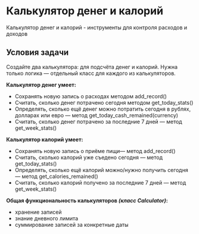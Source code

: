 # Калькулятор денег и калорий
Калькулятор денег и калорий - инструменты для контроля расходов и доходов

## Условия задачи

Создайте два калькулятора: для подсчёта денег и калорий. Нужна только логика — отдельный класс для каждого из калькуляторов.

__Калькулятор денег умеет:__

* Сохранять новую запись о расходах методом add_record()
* Считать, сколько денег потрачено сегодня методом get_today_stats()
* Определять, сколько ещё денег можно потратить сегодня в рублях, долларах или евро — метод get_today_cash_remained(currency)
* Считать, сколько денег потрачено за последние 7 дней — метод get_week_stats()

__Калькулятор калорий умеет:__

* Сохранять новую запись о приёме пищи— метод add_record()
* Считать, сколько калорий уже съедено сегодня — метод get_today_stats()
* Определять, сколько ещё калорий можно/нужно получить сегодня — метод get_calories_remained()
* Считать, сколько калорий получено за последние 7 дней — метод get_week_stats()

__Общая функциональность калькуляторов ***(класс Calculator)***:__

* хранение записей
* знание дневного лимита
* суммирование записей за конкретные даты

